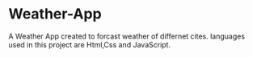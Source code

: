 # Weather-App
A Weather App created to forcast weather of differnet cites.
languages used in this project are Html,Css and JavaScript.

